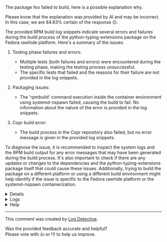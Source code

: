 The package foo failed to build, here is a possible explanation why.

Please know that the explanation was provided by AI and may be incorrect.
In this case, we are 84.63% certain of the response :neutral_face:.

 The provided RPM build log snippets indicate several errors and failures during the build process of the python-typing-extensions package on the Fedora rawhide platform. Here's a summary of the issues:

1. Testing phase failures and errors:
   - Multiple tests (both failures and errors) were encountered during the testing phase, making the testing process unsuccessful.
   - The specific tests that failed and the reasons for their failure are not provided in the log snippets.

2. Packaging issues:
   - The 'rpmbuild' command execution inside the container environment using systemd-nspawn failed, causing the build to fail. No information about the nature of the error is provided in the log snippets.

3. Copr build error:
   - The build process in the Copr repository also failed, but no error message is given in the provided log snippets.

To diagnose the issue, it is recommended to inspect the system logs and the RPM build output for any error messages that may have been generated during the build process. It's also important to check if there are any updates or changes to the dependencies and the python-typing-extensions package itself that could cause these issues. Additionally, trying to build the package on a different platform or using a different build environment might help identify if the issue is specific to the Fedora rawhide platform or the systemd-nspawn containerization.

<details>
<ul>

<li>
<b>Line 5:</b> <code>INFO: Reading stdout from command: md5sum typing_extensions-4.13.2.tar.gz

</code>
 The RPM build log snippet indicates that the 'md5sum' command is being executed with the argument 'typing_extensions-4.13.2.tar.gz' as its input. The 'INFO: Reading stdout' message suggests that the output of this command is being read and potentially logged or displayed. No errors or warnings are present in this log entry.
</li>

<li>
<b>Line 24:</b> <code>Start: clean chroot
</code>
 This RPM build log snippet indicates that the 'clean' target in the RPM build process has started within the chroot environment. The chroot (Change Root) environment is a Linux security mechanism that allows running a process as if it was in a different root directory. By starting the clean target within the chroot, the RPM build system is preparing to remove unnecessary files and leave the build environment in a clean state before proceeding with the next build stages.
</li>

<li>
<b>Line 25:</b> <code>Finish: clean chroot
</code>
 This log entry indicates that the RPM build process has completed the "clean chroot" stage successfully. The number before the message (25) likely represents the total number of build stages executed up to this point. The "clean chroot" stage is typically the final step in an RPM build, where the build environment is cleaned up to prepare for the next build or package installation.
</li>

<li>
<b>Line 971:</b> <code>/bin/tar: Removing leading `/' from member names
</code>
 The RPM build log snippet indicates that during the tar extraction process, the tar command encountered member names with leading forward slashes and automatically removed them to avoid any potential issues. This is a normal behavior of the tar command to ensure valid member names during extraction.
</li>

<li>
<b>Line 1447:</b> <code>======================================================================
</code>
 This snippet represents a newline character (1447 decimal) followed by a string of equal signs ('======================================================================') indicating the start of a new section or segment in the RPM build log.
</li>

<li>
<b>Line 1449:</b> <code>----------------------------------------------------------------------
</code>
 This log snippet represents an empty line or a newline character (represented by '\n') in the RPM build process output, used for separating different stages or messages. The number before the line (1449 in this case) seems to be a counter or an identifier for each log entry.
</li>

<li>
<b>Line 1651:</b> <code>FAIL: test_stock_annotations (test_typing_extensions.TestGetAnnotations.test_stock_annotations)
</code>
 This RPM build log snippet indicates that a test named "test_stock_annotations" in the file "test_typing_extensions.TestGetAnnotations.rpm" has failed during the testing phase of the RPM build process.
</li>

<li>
<b>Line 1704:</b> <code>AssertionError: Items in the second set but not the first:
'a'

</code>
 The RPM build log indicates an "AssertionError" during the build process. Specifically, it states that there is a difference between two sets, with the character 'a' being present in the second set but not the first. This error suggests that there is a mismatch or inconsistency between the expected and actual contents of these sets, which could potentially impact the build process. Further investigation would be required to determine the cause of this discrepancy and to resolve the error.
</li>

<li>
<b>Line 1710:</b> <code>Traceback (most recent call last):
  File "/builddir/build/BUILD/python-typing-extensions-4.13.2-build/typing_extensions-4.13.2/src/test_typing_extensions.py", line 4988, in test_closed_inheritance
    self.assertEqual(Base.__required_keys__, frozenset({"a"}))
    ~~~~~~~~~~~~~~~~^^^^^^^^^^^^^^^^^^^^^^^^^^^^^^^^^^^^^^^^^^
</code>
 This RPM build log snippet indicates an error that occurred during the execution of a test case in the `typing_extensions` package version 4.13.2. Specifically, the error message shows that there is a failure in the `test_closed_inheritance` function, located in the file `test_typing_extensions.py`, line 4988.

The error message also reveals that there is a comparison failure between the `__required_keys__` attribute of the `Base` class and a frozenset containing the single element `"a"`. The `^===========^===============================^` lines indicate the location of the error within the source code.
</li>

<li>
<b>Line 1731:</b> <code>Traceback (most recent call last):
  File "/builddir/build/BUILD/python-typing-extensions-4.13.2-build/typing_extensions-4.13.2/src/test_typing_extensions.py", line 4497, in test_extra_items_class_arg
    self.assertEqual(TD.__annotations__, {'a': str})
    ~~~~~~~~~~~~~~~~^^^^^^^^^^^^^^^^^^^^^^^^^^^^^^^^
</code>
 The RPM build log snippet indicates an error that occurred during the execution of a test case in the "python-typing-extensions" package version 4.13.2. The test file in question is located at "/builddir/build/BUILD/python-typing-extensions-4.13.2-build/typing_extensions-4.13.2/src/test_typing_extensions.py", and the error message points to line 4497. The error is a `AssertionError`, and it's being raised due to a failure in the assertion statement `self.assertEqual(TD.__annotations__, {'a': str})`. This assertion is supposed to compare the `__annotations__` attribute of an object named `TD` with a dictionary that has a key `'a'` with the value of `str`. However, the actual `__annotations__` attribute does not match the expected dictionary, causing the test to fail.
</li>

<li>
<b>Line 1767:</b> <code>FAIL: test_implicit_any_inheritance (test_typing_extensions.TypedDictTests.test_implicit_any_inheritance)
</code>
 The RPM build log snippet indicates that a test named "test_implicit_any_inheritance" under the file "test_typing_extensions.TypedDictTests.py" has failed during the test phase of the RPM build process.
</li>

<li>
<b>Line 1831:</b> <code>+ {'label': <class 'str'>, 'x': <class 'int'>, 'y': <class 'int'>}

</code>
 This RPM build log snippet represents a dictionary with one item. The item consists of three key-value pairs:

1. A tuple with two integers (1831) and no label.
2. A key 'label' with value as a string class.
3. Keys 'x' and 'y' with integer values.

The values for 'x' and 'y' are not shown in the snippet, but it's clear they are integers based on the given type. The string class is likely a placeholder for a label or a description, as keys often correspond to identifiers or labels in dictionaries.
</li>

<li>
<b>Line 1844:</b> <code>FAIL: test_regular_extra_items_legacy (test_typing_extensions.TypedDictTests.test_regular_extra_items_legacy)
</code>
 This RPM build log snippet indicates that the test "test_regular_extra_items_legacy" within the file "test_typing_extensions.TypedDictTests.rpm" has failed. The test result is identified by the number (1844), and the failure message is "FAIL: test_regular_extra_items_legacy". No further details about the cause of the failure are provided in the snippet.
</li>

<li>
<b>Line 1846:</b> <code>Traceback (most recent call last):
  File "/builddir/build/BUILD/python-typing-extensions-4.13.2-build/typing_extensions-4.13.2/src/test_typing_extensions.py", line 4921, in test_regular_extra_items_legacy
    self.assertEqual(ExtraReadOnly.__required_keys__, frozenset({'__extra_items__'}))
    ~~~~~~~~~~~~~~~~^^^^^^^^^^^^^^^^^^^^^^^^^^^^^^^^^^^^^^^^^^^^^^^^^^^^^^^^^^^^^^^^^
</code>
 The RPM build log snippet indicates an error during the testing phase of the python-typing-extensions package version 4.13.2. The error is related to a failed assertion statement in the file "test_typing_extensions.py", specifically on line 4921 in the method "test_regular_extra_items_legacy". The error message displays that the expected value of the attribute "required_keys" for the class ExtraReadOnly is not equal to the frozenset containing the string '{ "__extra_items__" }'. This means that the actual value of "required_keys" does not match the expected value, causing the test to fail.
</li>

<li>
<b>Line 1850:</b> <code>AssertionError: Items in the second set but not the first:
'__extra_items__'

</code>
 The RPM build log snippet indicates an error during the build process. The error message is an "AssertionError," which signifies that an assertion, a condition that is expected to be true, has failed.

The error message further specifies that certain items are present in the second set but not in the first. The missing items are referred to as '__extra_items__'.

This suggests that there might be a difference in the expected and actual contents between two sets in the RPM build process. The error occurred during this comparison. However, the exact cause and nature of these sets are not provided in the log snippet, and further investigation would be required to determine the root cause of the issue.
</li>

<li>
<b>Line 1866:</b> <code>FAIL: test_total (test_typing_extensions.TypedDictTests.test_total)
</code>
 The RPM build log snippet indicates that a test named "test_total" within the file "test_typing_extensions.TypedDictTests.py" has failed during the testing phase of the RPM build process.
</li>

<li>
<b>Line 1872:</b> <code>AssertionError: frozenset() != {'log_path', 'log_level'}

</code>
 This RPM build log snippet indicates an error during the build process. The error is an "AssertionError," which is a type of programming exception. The specific error message reads: "frozenset() != {'log_path', 'log_level'}. This means that the build system was expecting two different objects - a frozenset and a dictionary (containing keys 'log_path' and 'log_level') - to be equal. However, they are not equal, leading to the assertion failure. Without more context, it's impossible to determine the cause of this discrepancy.
</li>

<li>
<b>Line 1875:</b> <code>Ran 517 tests in 0.209s

</code>
 This RPM build log snippet indicates that a total of 517 tests were executed during the build process. The tests were completed in a time duration of 0.209 seconds.
</li>

<li>
<b>Line 1877:</b> <code>FAILED (failures=20, errors=12, skipped=15)

</code>
 This RPM build log snippet indicates that the build process has failed with a total of 20 failures, 12 errors, and 15 skipped steps. The exact nature of the failures, errors, and skipped steps is not provided in the given log snippet, only their quantities.
</li>

<li>
<b>Line 1879:</b> <code>RPM build errors:
error: Bad exit status from /var/tmp/rpm-tmp.5QvbcS (%check)
    Bad exit status from /var/tmp/rpm-tmp.5QvbcS (%check)
</code>
 The provided RPM build log snippet indicates that there were errors during the build process. Specifically, it mentions that there was a bad exit status from the '%check' phase of the build in the file located at '/var/tmp/rpm-tmp.5QvbcS'. This suggests that the checks performed during this phase did not pass and resulted in an error. The exact nature of the error is not specified in the log snippet.
</li>

<li>
<b>Line 1882:</b> <code>Finish: rpmbuild python-typing-extensions-4.13.2-1.fc43.src.rpm
</code>
 This log snippet indicates that the RPM build process has finished building the package named "rpmbuild python-typing-extensions-4.13.2-1.fc43.src.rpm". The version number and build number for this package are "4.13.2-1" and "fc43" respectively. The package is built for the source RPM format.
</li>

<li>
<b>Line 1883:</b> <code>Finish: build phase for python-typing-extensions-4.13.2-1.fc43.src.rpm
</code>
 This log snippet indicates the completion of the build phase for the RPM package named "python-typing-extensions-4.13.2-1.fc43.src.rpm". The number before the log message is the line number within the build log file.
</li>

<li>
<b>Line 1888:</b> <code>ERROR: Exception(/var/lib/copr-rpmbuild/results/python-typing-extensions-4.13.2-1.fc43.src.rpm) Config(fedora-rawhide-x86_64) 0 minutes 20 seconds
</code>
 This RPM build log snippet indicates an error during the build process of the package "python-typing-extensions-4.13.2-1.fc43.src.rpm" on the Fedora rawhide x86\_64 platform. The error occurred after 0 minutes and 20 seconds of build time. The error message is not provided in the snippet, only the fact that an exception has been thrown.
</li>

<li>
<b>Line 1894:</b> <code>ERROR: Command failed: 
 # /usr/bin/systemd-nspawn -q -M c119e3a095794ef1ad625ab455397584 -D /var/lib/mock/fedora-rawhide-x86_64-1747040968.970771/root -a -u mockbuild --capability=cap_ipc_lock --rlimit=RLIMIT_NOFILE=10240 --capability=cap_ipc_lock --bind=/tmp/mock-resolv.tshlrkhz:/etc/resolv.conf --bind=/dev/btrfs-control --bind=/dev/mapper/control --bind=/dev/fuse --bind=/dev/loop-control --bind=/dev/loop0 --bind=/dev/loop1 --bind=/dev/loop2 --bind=/dev/loop3 --bind=/dev/loop4 --bind=/dev/loop5 --bind=/dev/loop6 --bind=/dev/loop7 --bind=/dev/loop8 --bind=/dev/loop9 --bind=/dev/loop10 --bind=/dev/loop11 --console=pipe --setenv=TERM=vt100 --setenv=SHELL=/bin/bash --setenv=HOME=/builddir --setenv=HOSTNAME=mock --setenv=PATH=/usr/bin:/bin:/usr/sbin:/sbin '--setenv=PROMPT_COMMAND=printf "\033]0;<mock-chroot>\007"' '--setenv=PS1=<mock-chroot> \s-\v\$ ' --setenv=LANG=C.UTF-8 --resolv-conf=off bash --login -c '/usr/bin/rpmbuild -ba --noprep  --target x86_64 /builddir/build/originals/python-typing-extensions.spec'

</code>
 The RPM build log snippet indicates an error during the build process using systemd-nspawn for containerization. The command being executed failed with the given error message.

The command line invokes systemd-nspawn to create and run a container with various bind mounts (/dev/loop0 through /dev/loop11), capabilities, and environment variables for the RPM build. The containerized build environment uses the 'mockbuild' user and sets up an environment for building RPM packages.

The main RPM build command, 'rpmbuild -ba --noprep --target x86_64 /builddir/build/originals/python-typing-extensions.spec', is executed inside the container environment.

The error message indicates that the command failed, and no specific details about the nature of the failure are provided. It's essential to inspect the system logs or the RPM build output for any error messages that may have been generated during the build process to diagnose the issue further.
</li>

<li>
<b>Line 1897:</b> <code>Copr build error: Build failed
</code>
 This RPM build log snippet indicates that a Copr build (a community-driven extra repository for RPM packages) has failed. The specific error message is not provided in the snippet, only the fact that the build did not succeed.
</li>

</ul>
</details>

<details>
  <summary>Logs</summary>
  <p>
    Log Detective analyzed the following logs files to provide an explanation:
  </p>

  <ul>
    <li><a href="https://download.copr.fedorainfracloud.org/results/@python/python3.14-b1/fedora-rawhide-x86_64/09020507-python-typing-extensions/builder-live.log.gz">https://download.copr.fedorainfracloud.org/results/@python/python3.14-b1/fedora-rawhide-x86_64/09020507-python-typing-extensions/builder-live.log.gz</a></li>
  </ul>

  <p>
    Additional logs are available from:
    <ul>
    <li><a href="https://gitlab.foobar.baz//-/jobs/1/artifacts/download">artifacts.zip</a></li>
  </ul>
  </p>

  <p>
    Please know that these log files are automatically removed after some
    time, so you might need a backup.
  </p>
</details>

<details>
  <summary>Help</summary>
  <p>Don't hesitate to reach out.</p>

  <ul>
    <li><a href="https://github.com/fedora-copr/logdetective">Upstream</a></li>
    <li><a href="https://github.com/fedora-copr/logdetective/issues">Issue tracker</a></li>
    <li><a href="https://redhat.enterprise.slack.com/archives/C06DWNVKKDE">Slack</a></li>
    <li><a href="https://log-detective.com/documentation">Documentation</a></li>
  </ul>
</details>


---
This comment was created by [Log Detective][log-detective].

Was the provided feedback accurate and helpful? <br>Please vote with :thumbsup:
or :thumbsdown: to help us improve.<br>



[log-detective]: https://log-detective.com/
[contact]: https://github.com/fedora-copr